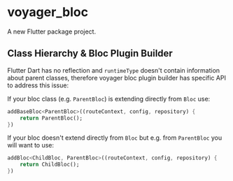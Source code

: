 # voyager_bloc

A new Flutter package project.

## Class Hierarchy & Bloc Plugin Builder

Flutter Dart has no reflection and `runtimeType` doesn't contain information about parent classes, therefore voyager bloc plugin builder has specific API to address this issue:

If your bloc class (e.g. `ParentBloc`) is extending directly from `Bloc` use:

```dart
addBaseBloc<ParentBloc>((routeContext, config, repository) {
    return ParentBloc();
})
```

If your bloc doesn't extend directly from `Bloc` but e.g. from `ParentBloc` you will want to use:

```dart
addBloc<ChildBloc, ParentBloc>((routeContext, config, repository) {
    return ChildBloc();
})
```